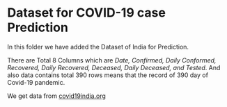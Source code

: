 # Dataset for COVID-19 case Prediction

In this folder we have added the Dataset of India for Prediction.

There are Total 8 Columns which are _Date, Confirmed, Daily Conformed, Recovered, Daily Recovered, Deceased, Daily Deceased, and Tested_.
And also data contains total 390 rows means that the record of 390 day of Covid-19 pandemic.

We get data from [covid19india.org](https://www.covid19india.org/)


